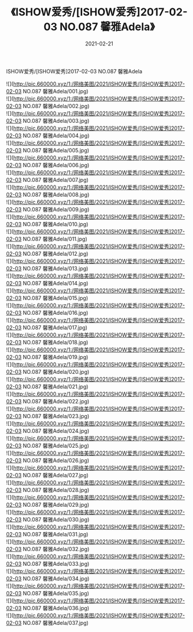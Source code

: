 ﻿---
layout: post
title:  《ISHOW爱秀/[ISHOW爱秀]2017-02-03 NO.087 馨雅Adela》
date:   2021-02-21
img: http://pic.660000.xyz/1:/网络美图/2021/ISHOW爱秀/[ISHOW爱秀]2017-02-03 NO.087 馨雅Adela/000.jpg
categories: [美女, 清纯, 唯美]
---

ISHOW爱秀/[ISHOW爱秀]2017-02-03 NO.087 馨雅Adela

 ![](http://pic.660000.xyz/1:/网络美图/2021/ISHOW爱秀/[ISHOW爱秀]2017-02-03 NO.087 馨雅Adela/001.jpg) <br>![](http://pic.660000.xyz/1:/网络美图/2021/ISHOW爱秀/[ISHOW爱秀]2017-02-03 NO.087 馨雅Adela/002.jpg) <br>![](http://pic.660000.xyz/1:/网络美图/2021/ISHOW爱秀/[ISHOW爱秀]2017-02-03 NO.087 馨雅Adela/003.jpg) <br>![](http://pic.660000.xyz/1:/网络美图/2021/ISHOW爱秀/[ISHOW爱秀]2017-02-03 NO.087 馨雅Adela/004.jpg) <br>![](http://pic.660000.xyz/1:/网络美图/2021/ISHOW爱秀/[ISHOW爱秀]2017-02-03 NO.087 馨雅Adela/005.jpg) <br>![](http://pic.660000.xyz/1:/网络美图/2021/ISHOW爱秀/[ISHOW爱秀]2017-02-03 NO.087 馨雅Adela/006.jpg) <br>![](http://pic.660000.xyz/1:/网络美图/2021/ISHOW爱秀/[ISHOW爱秀]2017-02-03 NO.087 馨雅Adela/007.jpg) <br>![](http://pic.660000.xyz/1:/网络美图/2021/ISHOW爱秀/[ISHOW爱秀]2017-02-03 NO.087 馨雅Adela/008.jpg) <br>![](http://pic.660000.xyz/1:/网络美图/2021/ISHOW爱秀/[ISHOW爱秀]2017-02-03 NO.087 馨雅Adela/009.jpg) <br>![](http://pic.660000.xyz/1:/网络美图/2021/ISHOW爱秀/[ISHOW爱秀]2017-02-03 NO.087 馨雅Adela/010.jpg) <br>![](http://pic.660000.xyz/1:/网络美图/2021/ISHOW爱秀/[ISHOW爱秀]2017-02-03 NO.087 馨雅Adela/011.jpg) <br>![](http://pic.660000.xyz/1:/网络美图/2021/ISHOW爱秀/[ISHOW爱秀]2017-02-03 NO.087 馨雅Adela/012.jpg) <br>![](http://pic.660000.xyz/1:/网络美图/2021/ISHOW爱秀/[ISHOW爱秀]2017-02-03 NO.087 馨雅Adela/013.jpg) <br>![](http://pic.660000.xyz/1:/网络美图/2021/ISHOW爱秀/[ISHOW爱秀]2017-02-03 NO.087 馨雅Adela/014.jpg) <br>![](http://pic.660000.xyz/1:/网络美图/2021/ISHOW爱秀/[ISHOW爱秀]2017-02-03 NO.087 馨雅Adela/015.jpg) <br>![](http://pic.660000.xyz/1:/网络美图/2021/ISHOW爱秀/[ISHOW爱秀]2017-02-03 NO.087 馨雅Adela/016.jpg) <br>![](http://pic.660000.xyz/1:/网络美图/2021/ISHOW爱秀/[ISHOW爱秀]2017-02-03 NO.087 馨雅Adela/017.jpg) <br>![](http://pic.660000.xyz/1:/网络美图/2021/ISHOW爱秀/[ISHOW爱秀]2017-02-03 NO.087 馨雅Adela/018.jpg) <br>![](http://pic.660000.xyz/1:/网络美图/2021/ISHOW爱秀/[ISHOW爱秀]2017-02-03 NO.087 馨雅Adela/019.jpg) <br>![](http://pic.660000.xyz/1:/网络美图/2021/ISHOW爱秀/[ISHOW爱秀]2017-02-03 NO.087 馨雅Adela/020.jpg) <br>![](http://pic.660000.xyz/1:/网络美图/2021/ISHOW爱秀/[ISHOW爱秀]2017-02-03 NO.087 馨雅Adela/021.jpg) <br>![](http://pic.660000.xyz/1:/网络美图/2021/ISHOW爱秀/[ISHOW爱秀]2017-02-03 NO.087 馨雅Adela/022.jpg) <br>![](http://pic.660000.xyz/1:/网络美图/2021/ISHOW爱秀/[ISHOW爱秀]2017-02-03 NO.087 馨雅Adela/023.jpg) <br>![](http://pic.660000.xyz/1:/网络美图/2021/ISHOW爱秀/[ISHOW爱秀]2017-02-03 NO.087 馨雅Adela/024.jpg) <br>![](http://pic.660000.xyz/1:/网络美图/2021/ISHOW爱秀/[ISHOW爱秀]2017-02-03 NO.087 馨雅Adela/025.jpg) <br>![](http://pic.660000.xyz/1:/网络美图/2021/ISHOW爱秀/[ISHOW爱秀]2017-02-03 NO.087 馨雅Adela/026.jpg) <br>![](http://pic.660000.xyz/1:/网络美图/2021/ISHOW爱秀/[ISHOW爱秀]2017-02-03 NO.087 馨雅Adela/027.jpg) <br>![](http://pic.660000.xyz/1:/网络美图/2021/ISHOW爱秀/[ISHOW爱秀]2017-02-03 NO.087 馨雅Adela/028.jpg) <br>![](http://pic.660000.xyz/1:/网络美图/2021/ISHOW爱秀/[ISHOW爱秀]2017-02-03 NO.087 馨雅Adela/029.jpg) <br>![](http://pic.660000.xyz/1:/网络美图/2021/ISHOW爱秀/[ISHOW爱秀]2017-02-03 NO.087 馨雅Adela/030.jpg) <br>![](http://pic.660000.xyz/1:/网络美图/2021/ISHOW爱秀/[ISHOW爱秀]2017-02-03 NO.087 馨雅Adela/031.jpg) <br>![](http://pic.660000.xyz/1:/网络美图/2021/ISHOW爱秀/[ISHOW爱秀]2017-02-03 NO.087 馨雅Adela/032.jpg) <br>![](http://pic.660000.xyz/1:/网络美图/2021/ISHOW爱秀/[ISHOW爱秀]2017-02-03 NO.087 馨雅Adela/033.jpg) <br>![](http://pic.660000.xyz/1:/网络美图/2021/ISHOW爱秀/[ISHOW爱秀]2017-02-03 NO.087 馨雅Adela/034.jpg) <br>![](http://pic.660000.xyz/1:/网络美图/2021/ISHOW爱秀/[ISHOW爱秀]2017-02-03 NO.087 馨雅Adela/035.jpg) <br>![](http://pic.660000.xyz/1:/网络美图/2021/ISHOW爱秀/[ISHOW爱秀]2017-02-03 NO.087 馨雅Adela/036.jpg) <br>![](http://pic.660000.xyz/1:/网络美图/2021/ISHOW爱秀/[ISHOW爱秀]2017-02-03 NO.087 馨雅Adela/037.jpg) <br>